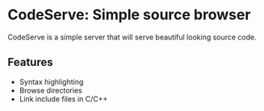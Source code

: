 # CodeServe: Simple source browser
CodeServe is a simple server that will serve beautiful looking source code.
## Features
- Syntax highlighting
- Browse directories
- Link include files in C/C++

